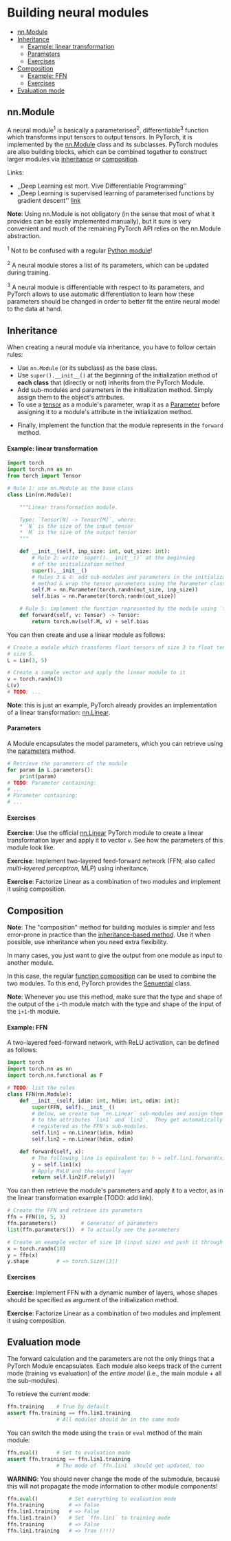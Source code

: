 # Building neural modules


<!-- START doctoc generated TOC please keep comment here to allow auto update -->
<!-- DON'T EDIT THIS SECTION, INSTEAD RE-RUN doctoc TO UPDATE -->


- [nn.Module](#nnmodule)
- [Inheritance](#inheritance)
    - [Example: linear transformation](#example-linear-transformation)
    - [Parameters](#parameters)
    - [Exercises](#exercises)
- [Composition](#composition)
    - [Example: FFN](#example-ffn)
    - [Exercises](#exercises-1)
- [Evaluation mode](#evaluation-mode)

<!-- END doctoc generated TOC please keep comment here to allow auto update -->


## nn.Module

A neural module<sup>1</sup> is basically a parameterised<sup>2</sup>,
differentiable<sup>3</sup> function which transforms input tensors to output
tensors.  In PyTorch, it is implemented by the [nn.Module][module] class and
its subclasses.  PyTorch modules are also building blocks, which can be
combined together to construct larger modules via [inheritance](#inheritance)
or [composition](#composition).

Links:
* ,,Deep Learning est mort. Vive Differentiable Programming''
* ,,Deep Learning is supervised learning of parameterised functions by gradient
  descent'' [link](https://www.signifytechnology.com/blog/2018/10/differentiable-functional-programming-by-noel-welsh)

**Note**: Using nn.Module is not obligatory (in the sense that most of what it
provides can be easily implemented manually), but it sure is very convenient
and much of the remaining PyTorch API relies on the nn.Module abstraction.

<!--
TODO: consider removing the "differentiable" word from the description above?
Maybe you want to mention that next time.
-->

<sup>1</sup> Not to be confused with a regular [Python
module](https://docs.python.org/3.8/tutorial/modules.html)!

<sup>2</sup> A neural module stores a list of its parameters, which can be
updated during training.

<sup>3</sup> A neural module is differentiable with respect to its parameters,
and PyTorch allows to use automatic differentiation to learn how these
parameters should be changed in order to better fit the entire neural model to
the data at hand.

## Inheritance

When creating a neural module via inheritance, you have to follow certain
rules:
* Use `nn.Module` (or its subclass) as the base class.
* Use `super().__init__()` at the beginning of the initialization method of
  **each class** that (directly or not) inherits from the PyTorch Module.
* Add sub-modules and parameters in the initialization method.  Simply assign them to the
  object's attributes.
* To use a [tensor](https://pytorch.org/docs/stable/tensors.html#torch.Tensor)
  as a module's parameter, wrap it as a
  [Parameter](https://pytorch.org/docs/master/nn.html#torch.nn.Parameter) before
  assigning it to a module's attribute in the initialization method.
<!--
  Then you can treat it as a sub-module and assign to an attribute in the
  initialization method.
-->
* Finally, implement the function that the module represents in the `forward`
  method.

<!--
**Warning**: Remember that the sub-modules should not be used as the base class!
-->

#### Example: linear transformation

```python
import torch
import torch.nn as nn
from torch import Tensor

# Rule 1: use nn.Module as the base class
class Lin(nn.Module):

    """Linear transformation module.

    Type: `Tensor[N] -> Tensor[M]`, where:
    * `N` is the size of the input tensor
    * `M` is the size of the output tensor
    """

    def __init__(self, inp_size: int, out_size: int):
        # Rule 2: write `super().__init__()` at the beginning
        # of the initialization method
        super().__init__()
        # Rules 3 & 4: add sub-modules and parameters in the initialization
        # method & wrap the tensor parameters using the Parameter class
        self.M = nn.Parameter(torch.randn(out_size, inp_size))
        self.bias = nn.Parameter(torch.randn(out_size))

    # Rule 5: implement the function represented by the module using `forward`
    def forward(self, v: Tensor) -> Tensor:
        return torch.mv(self.M, v) + self.bias
```
You can then create and use a linear module as follows:
```python
# Create a module which transforms float tensors of size 3 to float tensors of
# size 5.
L = Lin(3, 5)

# Create a sample vector and apply the linear module to it
v = torch.randn(3)
L(v)
# TODO: ...
```

**Note**: this is just an example, PyTorch already provides an implementation
of a linear transformation: [nn.Linear][linear].

#### Parameters

A Module encapsulates the model parameters, which you can retrieve using the
[parameters](https://pytorch.org/docs/1.6.0/generated/torch.nn.Module.html?highlight=parameters#torch.nn.Module.parameters)
method.
```python
# Retrieve the parameters of the module
for param in L.parameters():
    print(param)
# TODO: Parameter containing:
# ...
# Parameter containing:
# ...
```

#### Exercises

**Exercise**: Use the official [nn.Linear][linear] PyTorch module to create a
linear transformation layer and apply it to vector `v`.  See how the parameters
of this module look like.

**Exercise**: Implement two-layered feed-forward network (FFN; also called
*multi-layered perceptron*, MLP) using inheritance.

**Exercise**: Factorize Linear as a combination of two modules and implement it
using composition.


## Composition

**Note**: The "composition" method for building modules is simpler and less
error-prone in practice than the [inheritance-based method](#inheritance).  Use
it when possible, use inheritance when you need extra flexibility.

In many cases, you just want to give the output from one module as input to
another module.
<!--(as in the [FFN example](#example_ffnmlp) above).
-->
In this case, the regular [function
composition](https://en.wikipedia.org/wiki/Function_composition) can be used to
combine the two modules.  To this end, PyTorch provides the
[Senuential][sequential] class.

**Note**: Whenever you use this method, make sure that the type and shape of
the output of the `i`-th module match with the type and shape of the input of
the `i+1`-th module.

#### Example: FFN

A two-layered feed-forward network, with ReLU activation, can be defined as
follows:
```python
import torch
import torch.nn as nn
import torch.nn.functional as F

# TODO: list the rules
class FFN(nn.Module):
    def __init__(self, idim: int, hdim: int, odim: int):
        super(FFN, self).__init__()
        # Below, we create two `nn.Linear` sub-modules and assign them
        # to the attributes `lin1` and `lin2`.  They get automatically
        # registered as the FFN's sub-modules.
        self.lin1 = nn.Linear(idim, hdim)
        self.lin2 = nn.Linear(hdim, odim)

    def forward(self, x):
        # The following line is equivalent to: h = self.lin1.forward(x)
        y = self.lin1(x)
        # Apply ReLU and the second layer
        return self.lin2(F.relu(y))
```
You can then retrieve the module's parameters and apply it to a vector, as in
the linear transformation example (TODO: add link).
```python
# Create the FFN and retrieve its parameters
ffn = FFN(10, 5, 3)
ffn.parameters()        # Generator of parameters
list(ffn.parameters())  # To actually see the parameters

# Create an example vector of size 10 (input size) and push it through FFN
x = torch.randn(10)
y = ffn(x)
y.shape         # => torch.Size([3])
```

#### Exercises

**Exercise**: Implement FFN with a dynamic number of layers, whose shapes
should be specified as argument of the initialization method.

**Exercise**: Factorize Linear as a combination of two modules and implement it
using composition.


## Evaluation mode

<!--
Keeping track of all the parameters of the neural model is not the only
function of nn.Module.  Another, and very important one, is the ability to
switch the entire model between two modes: training (default) and evaluation.
-->

The forward calculation and the parameters are not the only things that a
PyTorch Module encapsulates.  Each module also keeps track of the current mode
(training vs evaluation) of the *entire model* (i.e., the main module + all the
sub-modules).

To retrieve the current mode:
```python
ffn.training    # True by default
assert ffn.training == ffn.lin1.training
                # All modules should be in the same mode
```

You can switch the mode using the `train` or `eval` method of the main module:
```python
ffn.eval()      # Set to evaluation mode
assert ffn.training == ffn.lin1.training
                # The mode of `ffn.lin1` should get updated, too
```

**WARNING**: You should never change the mode of the submodule, because this
will not propagate the mode information to other module components!
```python
ffn.eval()          # Set everything to evaluation mode
ffn.training        # => False
ffn.lin1.training   # => False
ffn.lin1.train()    # Set `ffn.lin1` to training mode
ffn.training        # => False
ffn.lin1.training   # => True (!!!)
```

<!--
## Dropout
-->



[module]: https://pytorch.org/docs/1.6.0/generated/torch.nn.Module.html?highlight=module#torch.nn.Module "PyTorch neural module"
[linear]: https://pytorch.org/docs/1.6.0/generated/torch.nn.Linear.html?highlight=linear#torch.nn.Linear "Linear nn.Module"
[sequential]: https://pytorch.org/docs/1.6.0/generated/torch.nn.Sequential.html?highlight=sequential#torch.nn.Sequential "Sequential composition module"
